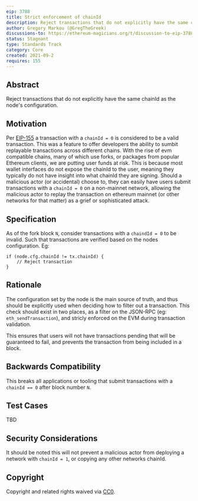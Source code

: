 ```yaml
---
eip: 3788
title: Strict enforcement of chainId
description: Reject transactions that do not explicitly have the same chainId as the node's configuration.
author: Gregory Markou (@GregTheGreek)
discussions-to: https://ethereum-magicians.org/t/discussion-to-eip-3788-strict-enforcement-of-chainid/7001
status: Stagnant
type: Standards Track
category: Core
created: 2021-09-2
requires: 155
---
```


## Abstract

Reject transactions that do not explicitly have the same chainId as the node's configuration.

## Motivation

Per [EIP-155](./eip-155.md) a transaction with a `chainId = 0` is considered to be a valid 
transaction. This was a feature to offer developers the ability to sumbit replayable transactions 
across different chains. With the rise of evm compatible chains, many of which use forks, or packages
from popular Ethereum clients, we are putting user funds at risk. This is because most wallet
interfaces do not expose the chainId to the user, meaning they typically do not have insight
into what chainId they are signing. Should a malicious actor (or accidental) choose to, they
can easily have users submit transactions with a `chainId = 0` on a non-mainnet network, allowing
the malicious actor to replay the transaction on ethereum mainnet (or other networks for that matter)
as a grief or sophisticated attack.

## Specification

As of the fork block `N`, consider transactions with a `chaindId = 0` to be invalid. Such that 
transactions are verified based on the nodes configuration. Eg:
```
if (node.cfg.chainId != tx.chainId) {
    // Reject transaction
}
```

## Rationale

The configuration set by the node is the main source of truth, and thus should be explicitly used
when deciding how to filter out a transaction. This check should exist in two places, as a filter
on the JSON-RPC (eg: `eth_sendTransaction`), and stricly enforced on the EVM during transaction 
validation.

This ensures that users will not have transactions pending that will be guaranteed to fail, and
prevents the transaction from being included in a block.

## Backwards Compatibility
This breaks all applications or tooling that submit transactions with a `chainId == 0` after block number `N`.

## Test Cases
TBD

## Security Considerations
It should be noted this will not prevent a malicious actor from deploying a network with `chainId = 1`, or copying any other networks chainId.

## Copyright
Copyright and related rights waived via [CC0](../LICENSE.md).
